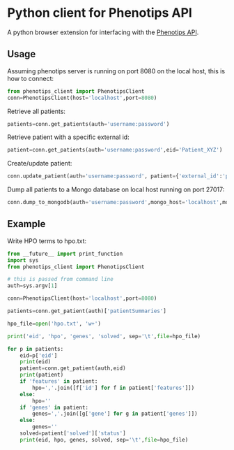 # Python client for Phenotips API


A python browser extension for interfacing with the [Phenotips API](https://phenotips.org/DevGuide/RESTfulAPI).

## Usage

Assuming phenotips server is running on port 8080 on the local host, this is how to connect:

```python
from phenotips_client import PhenotipsClient
conn=PhenotipsClient(host='localhost',port=8080)
```

Retrieve all patients:
```python
patients=conn.get_patients(auth='username:password')
```

Retrieve patient with a specific external id:
```python
patient=conn.get_patients(auth='username:password',eid='Patient_XYZ')
```

Create/update patient:
```python
conn.update_patient(auth='username:password', patient={'external_id':'patient1','reporter':'Joe Bloggs','owner':'Joe Bloggs', 'features':{}}, eid='patient1')
```

Dump all patients to a Mongo database on local host running on port 27017:
```python
conn.dump_to_mongodb(auth='username:password',mongo_host='localhost',mongo_port='27017',mongo_dbname='patients')
```

## Example

Write HPO terms to hpo.txt:

```python
from __future__ import print_function
import sys
from phenotips_client import PhenotipsClient

# this is passed from command line
auth=sys.argv[1]

conn=PhenotipsClient(host='localhost',port=8080)

patients=conn.get_patient(auth)['patientSummaries']

hpo_file=open('hpo.txt', 'w+')

print('eid', 'hpo', 'genes', 'solved', sep='\t',file=hpo_file)

for p in patients:
    eid=p['eid']
    print(eid)
    patient=conn.get_patient(auth,eid)
    print(patient)
    if 'features' in patient:
        hpo=','.join([f['id'] for f in patient['features']])
    else:
        hpo=''
    if 'genes' in patient:
        genes=','.join([g['gene'] for g in patient['genes']])
    else:
        genes=''
    solved=patient['solved']['status']
    print(eid, hpo, genes, solved, sep='\t',file=hpo_file)
  ```
